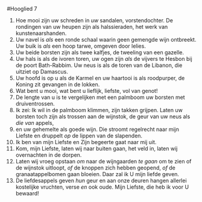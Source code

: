 #Hooglied 7
1. Hoe mooi zijn uw schreden in *uw* sandalen, vorstendochter. De rondingen van uw heupen zijn als halssieraden, het werk van kunstenaarshanden. 
2. Uw navel is *als* een ronde schaal waarin geen gemengde wijn ontbreekt. Uw buik is *als* een hoop tarwe, omgeven door lelies. 
3. Uw beide borsten zijn als twee kalfjes, de tweeling van een gazelle. 
4. Uw hals is als de ivoren toren, uw ogen zijn *als* de vijvers te Hesbon bij de poort Bath-Rabbim. Uw neus is als de toren van de Libanon, die uitziet op Damascus. 
5. Uw hoofd is op u als de Karmel en uw haartooi is als roodpurper, de Koning zit gevangen in de lokken. 
6. Wat bent u mooi, wat bent u lieflijk, liefste, vol van genot! 
7. De lengte van u is te vergelijken met een palmboom uw borsten met druiventrossen. 
8. Ik zei: Ik wil in de palmboom klimmen, zijn takken grijpen. Laten uw borsten toch zijn als trossen aan de wijnstok, de geur van uw neus als *die van* appels, 
9. en uw gehemelte als goede wijn. Die stroomt regelrecht naar mijn Liefste en druppelt *op* de lippen van de slapenden. 
10. Ik ben van mijn Liefste en Zijn begeerte gaat naar mij uit. 
11. Kom, mijn Liefste, laten wij naar buiten gaan, het veld in, laten wij overnachten in de dorpen. 
12. Laten wij vroeg opstaan *om* naar de wijngaarden *te gaan* om te zien of de wijnstok uitloopt, *of* de knoppen zich hebben geopend, *of* de granaatappelbomen gaan bloeien. Daar zal ik U mijn liefde geven. 
13. De liefdesappels geven *hun* geur en aan onze deuren hangen allerlei kostelijke vruchten, verse *en* ook oude. Mijn Liefste, die heb ik voor U bewaard!

